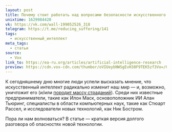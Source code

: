 ```yaml
---
layout: post
title: Почему стоит работать над вопросами безопасности искусственного интеллекта уже сейчас
unixtime: 1629984420
vk: https://vk.com/wall-199052526_318
telegram: https://t.me/reducing_suffering/141
tags:
  - искусственный_интеллект
meta_tags:
  - статьи
source:
  - Vox
link_to: https://ea-ru.org/articles/artificial-intelligence-research
preview: https://cdn.vox-cdn.com/thumbor/oVIUeybNWSgEvH38F9TEK5zf3Vo=/0x0:920x518/920x613/filters:focal(387x186:533x332):format(webp)/cdn.vox-cdn.com/uploads/chorus_image/image/63039434/AI_4.0.jpg
---
```

К сегодняшнему дню многие люди успели высказать мнение, что искусственный интеллект радикально изменит наш мир — и, возможно, уничтожит его (и/или [породит массу страданий](225.html)). Среди них известные предприниматели, такие как Илон Маск, основоположник ИИ Алан Тьюринг, специалисты в области компьютерных наук, такие как Стюарт Рассел, и исследователи новых технологий, как Ник Бостром.

Пора ли нам волноваться? В статье — краткая версия долгого разговора об опасностях новой технологии.